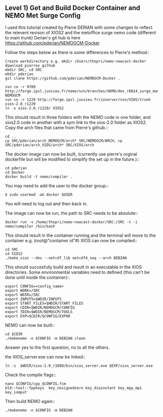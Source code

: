 Level 1) Get and Build Docker Container and NEMO Met Surge Config
-----------------------------------------------------------------

I used this tutorial created by Pierre DERIAN with some changes to reflect the relevent revison of XIOS2 and the metoffice surge nemo code (different to main trunk) Derian's git hub is here https://github.com/pderian/NEMOGCM-Docker

Follow the steps below as there is some differences to Pierre's method::

	Create workdirectory e.g. mkdir /Users/thopri/nemo-nowcast-docker
	download pierres github
	mkdir SRC, cd SRC
	mkdir pderian 
	git clone https://github.com/pderian/NEMOGCM-Docker .

	svn co -r 9709 http://forge.ipsl.jussieu.fr/nemo/svn/branches/UKMO/dev_r8814_surge_modelling_Nemo4/NEMOGCM NEMOGCM
	svn co -r 1229 http://forge.ipsl.jussieu.fr/ioserver/svn/XIOS/trunk xios-2.0_r1229
	ln -s xios-2.0_r1229/ XIOS2

This should result in three folders with the NEMO code in one folder, and xios2.0 code in another with a sym link to the xios-2.0 folder as XIOS2. Copy the arch files that came from Pierre's github.::

	cd ..
	cp SRC/pderian/arch_NEMOGCM/arch* SRC/NEMOGCM/ARCH; cp SRC/pderian/arch_XIOS/arch* SRC/XIOS/arch

The docker image can now be built, (currently use pierre's orginal dockerfile but will be modified to simplify the set up in the future.)::
	
	cd pderian
	cd Docker
	docker build -t nemo/compiler .

You may need to add the user to the docker group::

	$ sudo usermod -aG docker $USER

You will need to log out and then back in.	

The image can now be run, the path to SRC needs to be absolute::

	docker run -v /home/thopri/nemo-nowcast-docker/SRC:/SRC -t -i nemo/compiler /bin/bash

This should result in the container running and the terminal will move to the container e.g. (root@"container id"#) XIOS can now be compiled::

	cd SRC
	cd XIOS2
	./make_xios --dev --netcdf_lib netcdf4_seq --arch DEBIAN

This should succesfully build and result in an executable in the XIOS directories. Some environmental variables need to defined (this can't be done until inside the container)::

	export CONFIG=<config_name>
	export WORK=/SRC
	export WDIR=/SRC
	export INPUTS=$WDIR/INPUTS
	export START_FILES=$WDIR/START_FILES
	export CDIR=$WDIR/NEMOGCM/CONFIG
	export TDIR=$WDIR/NEMOGCM/TOOLS
	export EXP=$CDIR/$CONFIG/EXP00

NEMO can now be built::

	cd $CDIR
	./makenemo -n $CONFIG -m DEBIAN clean

Answer yes to the first question, no to all the others. 

the XIOS_server.exe can now be linked::

	ln -s  $WDIR/xios-2.0_r1080/bin/xios_server.exe $EXP/xios_server.exe

Check the compile flags::

	nano $CONFIG/cpp_$CONFIG.fcm
	bld::tool::fppkeys  key_nosignedzero key_diainstant key_mpp_mpi key_iomput

Then build NEMO again:: 

	./makenemo -n $CONFIG -m DEBIAN
